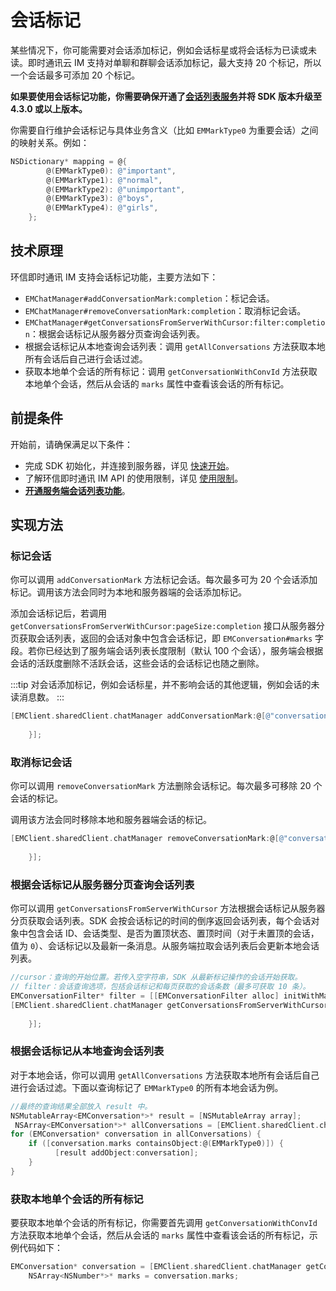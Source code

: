 # 会话标记

<Toc />

某些情况下，你可能需要对会话添加标记，例如会话标星或将会话标为已读或未读。即时通讯云 IM 支持对单聊和群聊会话添加标记，最大支持 20 个标记，所以一个会话最多可添加 20 个标记。

**如果要使用会话标记功能，你需要确保开通了[会话列表服务](conversation_list.html#从服务器分页获取会话列表)并将 SDK 版本升级至 4.3.0 或以上版本。**

你需要自行维护会话标记与具体业务含义（比如 `EMMarkType0` 为重要会话）之间的映射关系。例如：

```Objective-C
NSDictionary* mapping = @{
        @(EMMarkType0): @"important",
        @(EMMarkType1): @"normal",
        @(EMMarkType2): @"unimportant",
        @(EMMarkType3): @"boys",
        @(EMMarkType4): @"girls",
    };
```

## 技术原理

环信即时通讯 IM 支持会话标记功能，主要方法如下：

- `EMChatManager#addConversationMark:completion`：标记会话。
- `EMChatManager#removeConversationMark:completion`：取消标记会话。
- `EMChatManager#getConversationsFromServerWithCursor:filter:completion`：根据会话标记从服务器分页查询会话列表。
- 根据会话标记从本地查询会话列表：调用 `getAllConversations` 方法获取本地所有会话后自己进行会话过滤。
- 获取本地单个会话的所有标记：调用 `getConversationWithConvId` 方法获取本地单个会话，然后从会话的 `marks` 属性中查看该会话的所有标记。

## 前提条件

开始前，请确保满足以下条件：

- 完成 SDK 初始化，并连接到服务器，详见 [快速开始](quickstart.html)。
- 了解环信即时通讯 IM API 的使用限制，详见 [使用限制](/product/limitation.html)。
- **[开通服务端会话列表功能](conversation_list#从服务器分页获取会话列表)**。

## 实现方法

### 标记会话

你可以调用 `addConversationMark` 方法标记会话。每次最多可为 20 个会话添加标记。调用该方法会同时为本地和服务器端的会话添加标记。

添加会话标记后，若调用 `getConversationsFromServerWithCursor:pageSize:completion` 接口从服务器分页获取会话列表，返回的会话对象中包含会话标记，即 `EMConversation#marks` 字段。若你已经达到了服务端会话列表长度限制（默认 100 个会话），服务端会根据会话的活跃度删除不活跃会话，这些会话的会话标记也随之删除。

:::tip
对会话添加标记，例如会话标星，并不影响会话的其他逻辑，例如会话的未读消息数。
:::

```Objective-C
[EMClient.sharedClient.chatManager addConversationMark:@[@"conversationId1"] mark:EMMarkType0 completion:^(EMError * _Nullable aError) {
            
    }];
```

### 取消标记会话

你可以调用 `removeConversationMark` 方法删除会话标记。每次最多可移除 20 个会话的标记。

调用该方法会同时移除本地和服务器端会话的标记。

```Objective-C
[EMClient.sharedClient.chatManager removeConversationMark:@[@"conversationId1"] mark:EMMarkType0 completion:^(EMError * _Nullable aError) {
            
    }];
```

### 根据会话标记从服务器分页查询会话列表

你可以调用 `getConversationsFromServerWithCursor` 方法根据会话标记从服务器分页获取会话列表。SDK 会按会话标记的时间的倒序返回会话列表，每个会话对象中包含会话 ID、会话类型、是否为置顶状态、置顶时间（对于未置顶的会话，值为 `0`）、会话标记以及最新一条消息。从服务端拉取会话列表后会更新本地会话列表。


```Objective-C
//cursor：查询的开始位置。若传入空字符串，SDK 从最新标记操作的会话开始获取。
// filter：会话查询选项，包括会话标记和每页获取的会话条数（最多可获取 10 条）。
EMConversationFilter* filter = [[EMConversationFilter alloc] initWithMark:EMMarkType0 pageSize:10];
[EMClient.sharedClient.chatManager getConversationsFromServerWithCursor:@"" filter:filter completion:^(EMCursorResult<EMConversation *> * _Nullable result, EMError * _Nullable error) {
            
    }];
```

### 根据会话标记从本地查询会话列表

对于本地会话，你可以调用 `getAllConversations` 方法获取本地所有会话后自己进行会话过滤。下面以查询标记了 `EMMarkType0` 的所有本地会话为例。

```Objective-C
//最终的查询结果全部放入 result 中。
NSMutableArray<EMConversation*>* result = [NSMutableArray array];
 NSArray<EMConversation*>* allConversations = [EMClient.sharedClient.chatManager getAllConversations];
for (EMConversation* conversation in allConversations) {
    if ([conversation.marks containsObject:@(EMMarkType0)]) {
          [result addObject:conversation];
    }
}
```

### 获取本地单个会话的所有标记

要获取本地单个会话的所有标记，你需要首先调用 `getConversationWithConvId` 方法获取本地单个会话，然后从会话的 `marks` 属性中查看该会话的所有标记，示例代码如下：

```Objective-C
EMConversation* conversation = [EMClient.sharedClient.chatManager getConversationWithConvId:@"conversationId"];
    NSArray<NSNumber*>* marks = conversation.marks;
```

